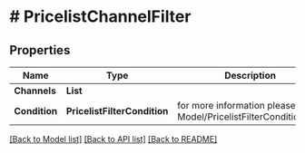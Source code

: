 # # PricelistChannelFilter


## Properties 


Name | Type | Description | Notes
------------ | ------------- | ------------- | -------------
**Channels**| **List<string>** |   | [optional]
**Condition**| **PricelistFilterCondition** |  for more information please, see Model/PricelistFilterCondition.php  | [optional]


[[Back to Model list]](../../README.md#models) [[Back to API list]](../../README.md#endpoints) [[Back to README]](../../README.md)

